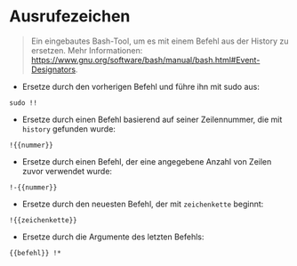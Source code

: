 # Ausrufezeichen

> Ein eingebautes Bash-Tool, um es mit einem Befehl aus der History zu ersetzen.
> Mehr Informationen: <https://www.gnu.org/software/bash/manual/bash.html#Event-Designators>.

- Ersetze durch den vorherigen Befehl und führe ihn mit sudo aus:

`sudo !!`

- Ersetze durch einen Befehl basierend auf seiner Zeilennummer, die mit `history` gefunden wurde:

`!{{nummer}}`

- Ersetze durch einen Befehl, der eine angegebene Anzahl von Zeilen zuvor verwendet wurde:

`!-{{nummer}}`

- Ersetze durch den neuesten Befehl, der mit `zeichenkette` beginnt:

`!{{zeichenkette}}`

- Ersetze durch die Argumente des letzten Befehls:

`{{befehl}} !*`
